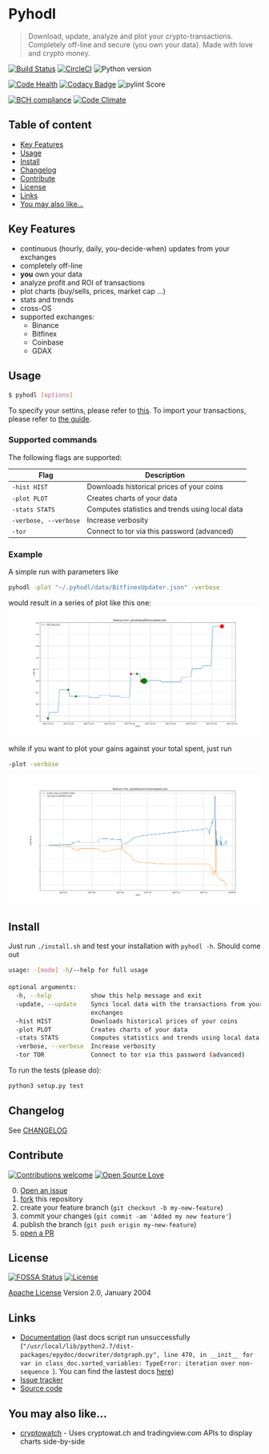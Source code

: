 # Pyhodl

> Download, update, analyze and plot your crypto-transactions. Completely off-line and secure (you own your data). Made with love and crypto money.

[![Build Status](https://travis-ci.org/sirfoga/pyhodl.svg?branch=master)](https://travis-ci.org/sirfoga/pyhodl) [![CircleCI](https://circleci.com/gh/sirfoga/pyhodl.png)](https://circleci.com/gh/sirfoga/pyhodl) ![Python version](https://img.shields.io/badge/Python-3.5.2-blue.svg) 

[![Code Health](https://landscape.io/github/sirfoga/pyhodl/master/landscape.svg?style=flat)](https://landscape.io/github/sirfoga/pyhodl/master) [![Codacy Badge](https://api.codacy.com/project/badge/Grade/1eff18395a134c9aa2d829fcb1f124bf)](https://www.codacy.com/app/sirfoga/pyhodl?utm_source=github.com&amp;utm_medium=referral&amp;utm_content=sirfoga/pyhodl&amp;utm_campaign=Badge_Grade) ![pylint Score](https://mperlet.de/pybadge/badges/9.88.svg)

[![BCH compliance](https://bettercodehub.com/edge/badge/sirfoga/pyhodl?branch=master)](https://bettercodehub.com/) [![Code Climate](https://lima.codeclimate.com/github/sirfoga/pyhodl/badges/gpa.svg)](https://codeclimate.com/github/sirfoga/pyhodl)

## Table of content

- [Key Features](#key-features)
- [Usage](#usage)
- [Install](#install)
- [Changelog](#changelog)
- [Contribute](#contribute)
- [License](#license)
- [Links](#links)
- [You may also like...](#you-may-also-like)

## Key Features

* continuous (hourly, daily, you-decide-when) updates from your exchanges
* completely off-line
* **you** own your data
* analyze profit and ROI of transactions
* plot charts (buy/sells, prices, market cap ...)
* stats and trends
* cross-OS
* supported exchanges:
    - Binance
    - Bitfinex
    - Coinbase
    - GDAX
    
## Usage

```bash
$ pyhodl [options]
```
To specify your settins, please refer to [this](WRITE_CONFIGS.md).
To import your transactions, please refer to [the guide](IMPORT_DATA.md).

### Supported commands

The following flags are supported:

| Flag | Description |
| --- | --- |
| `-hist HIST` | Downloads historical prices of your coins |
| `-plot PLOT` | Creates charts of your data |
| `-stats STATS` | Computes statistics and trends using local data |
| `-verbose, --verbose` | Increase verbosity |
| `-tor` | Connect to tor via this password (advanced) |

### Example
A simple run with parameters like
```bash
pyhodl -plot "~/.pyhodl/data/BitfinexUpdater.json" -verbose
```
would result in a series of plot like this one:
![Example bitfinex](extra/buy_sells.jpg)

while if you want to plot your gains against your total spent, just run
```bash
-plot -verbose
```

![Example bitfinex](extra/crypto_fiat_balance.jpg)


## Install
Just run `./install.sh` and test your installation with `pyhodl -h`. Should come out
```bash
usage: -[mode] -h/--help for full usage

optional arguments:
  -h, --help           show this help message and exit
  -update, --update    Syncs local data with the transactions from your
                       exchanges
  -hist HIST           Downloads historical prices of your coins
  -plot PLOT           Creates charts of your data
  -stats STATS         Computes statistics and trends using local data
  -verbose, --verbose  Increase verbosity
  -tor TOR             Connect to tor via this password (advanced)
```
To run the tests (please do):
```bash
python3 setup.py test
```

## Changelog
See [CHANGELOG](https://github.com/sirfoga/pyhodl/blob/master/CHANGELOG.md)

## Contribute

[![Contributions welcome](https://img.shields.io/badge/contributions-welcome-brightgreen.svg?style=flat)](https://github.com/sirfoga/pyhodl/issues) [![Open Source Love](https://badges.frapsoft.com/os/v1/open-source.svg?v=103)](https://opensource.org/licenses/Apache-2.0)

0. [Open an issue](https://github.com/sirfoga/pyhodl/issues/new)
0. [fork](https://github.com/sirfoga/pyhodl/fork) this repository
0. create your feature branch (`git checkout -b my-new-feature`)
0. commit your changes (`git commit -am 'Added my new feature'`)
0. publish the branch (`git push origin my-new-feature`)
0. [open a PR](https://github.com/sirfoga/pyhodl/compare)

## License

[![FOSSA Status](https://app.fossa.io/api/projects/git%2Bhttps%3A%2F%2Fgithub.com%2Fsirfoga%2Fpyhodl.svg?type=shield)](https://app.fossa.io/projects/git%2Bhttps%3A%2F%2Fgithub.com%2Fsirfoga%2Fpyhodl?ref=badge_shield) [![License](https://img.shields.io/badge/License-Apache%202.0-blue.svg)](https://opensource.org/licenses/Apache-2.0)

[Apache License](http://www.apache.org/licenses/LICENSE-2.0) Version 2.0, January 2004

## Links

* [Documentation](https://sirfoga.github.io/pyhodl) (last docs script run unsuccessfully (`"/usr/local/lib/python2.7/dist-packages/epydoc/docwriter/dotgraph.py", line 470, in __init__
    for var in class_doc.sorted_variables:
TypeError: iteration over non-sequence
`). You can find the lastest docs [here](https://github.com/sirfoga/pyhodl/commit/8471b6cffdce7c2b2ac78928c550fa6cb9bf74c8))
* [Issue tracker](https://github.com/sirfoga/pyhodl/issues)
* [Source code](https://github.com/sirfoga/pyhodl)

## You may also like...

- [cryptowatch](https://sirfoga.github.io/cryptowatch/) - Uses cryptowat.ch and tradingview.com APIs to display charts side-by-side
